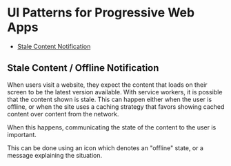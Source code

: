 # UI Patterns for Progressive Web Apps

- [Stale Content Notification](#stale-content-offline-notification)

## Stale Content / Offline Notification

When users visit a website, they expect the content that loads on their screen to be the latest version available. With service workers, it is possible that the content shown is stale. This can happen either when the user is offline, or when the site uses a caching strategy that favors showing cached content over content from the network.

When this happens, communicating the state of the content to the user is important.

This can be done using an icon which denotes an "offline" state, or a message explaining the situation.
